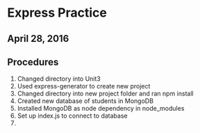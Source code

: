 # Express Practice
## April 28, 2016

## Procedures
1. Changed directory into Unit3
2. Used express-generator to create new project
3. Changed directory into new project folder and ran npm install
4. Created new database of students in MongoDB
5. Installed MongoDB as node dependency in node_modules
5. Set up index.js to connect to database
6. 